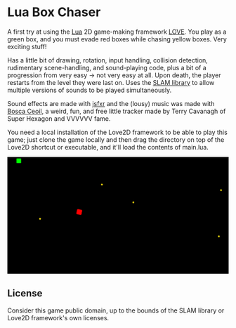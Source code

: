 # Lua Box Chaser

A first try at using the [Lua](https://www.lua.org/) 2D game-making framework [LOVE](https://love2d.org/). You play as a green box, and you must evade red boxes while chasing yellow boxes. Very exciting stuff!

Has a little bit of drawing, rotation, input handling, collision detection, rudimentary scene-handling, and sound-playing code, plus a bit of a progression from very easy -> not very easy at all. Upon death, the player restarts from the level they were last on. Uses the [SLAM library](https://love2d.org/wiki/SLAM) to allow multiple versions of sounds to be played simultaneously.

Sound effects are made with [jsfxr](https://sfxr.me/) and the (lousy) music was made with [Bosca Ceoil](https://terrycavanagh.itch.io/bosca-ceoil), a weird, fun, and free little tracker made by Terry Cavanagh of Super Hexagon and VVVVVV fame.

You need a local installation of the Love2D framework to be able to play this game; just clone the game locally and then drag the directory on top of the Love2D shortcut or executable, and it'll load the contents of main.lua.

![](images/screenshot.png)

## License

Consider this game public domain, up to the bounds of the SLAM library or Love2D framework's own licenses.
